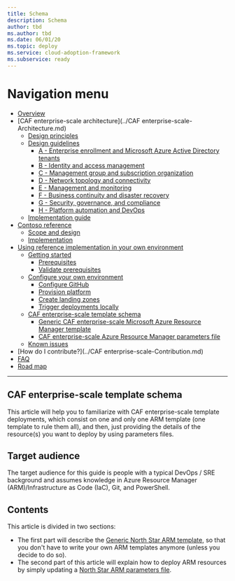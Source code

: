 ```yaml
---
title: Schema
description: Schema
author: tbd
ms.author: tbd
ms.date: 06/01/20
ms.topic: deploy
ms.service: cloud-adoption-framework
ms.subservice: ready
---
```


# Navigation menu

* [Overview](../../README.md)
* [CAF enterprise-scale architecture](../CAF enterprise-scale-Architecture.md)
  * [Design principles](../Design-Principles.md)
  * [Design guidelines](../Design-Guidelines.md)
    * [A - Enterprise enrollment and Microsoft Azure Active Directory tenants](../A-Enterprise-Enrollment-and-Azure-AD-Tenants.md)
    * [B - Identity and access management](../B-Identity-and-Access-Management.md)
    * [C - Management group and subscription organization](../C-Management-Group-and-Subscription-Organization.md)
    * [D - Network topology and connectivity](../D-Network-Topology-and-Connectivity.md)
    * [E - Management and monitoring](../E-Management-and-Monitoring.md)
    * [F - Business continuity and disaster recovery](../F-Business-Continuity-and-Disaster-Recovery.md)
    * [G - Security, governance, and compliance](../G-Security-Governance-and-Compliance.md)
    * [H - Platform automation and DevOps](../H-Platform-Automation-and-DevOps.md)
  * [Implementation guide](../Implementation-Guide.md)
* [Contoso reference](../Contoso/Readme.md)
  * [Scope and design](../Contoso/Scope.md)
  * [Implementation](../Contoso/Design.md)
* [Using reference implementation in your own environment](./Readme.md)
  * [Getting started](./Getting-Started.md)
    * [Prerequisites](./Prerequisites.md)
    * [Validate prerequisites](./Validate-prereqs.md)
  * [Configure your own environment](./Using-Reference-Implementation.md)
    * [Configure GitHub](./Configure-run-initialization.md)
    * [Provision platform](./Deploy-platform-infra.md)
    * [Create landing zones](./Deploy-lz.md)
    * [Trigger deployments locally](./Trigger-local-deployment.md)
  * [CAF enterprise-scale template schema](./northstar-schema.md)
    * [Generic CAF enterprise-scale Microsoft Azure Resource Manager template](./northstar-template-schema.md)
    * [CAF enterprise-scale Azure Resource Manager parameters file](./northstar-parameters-schema.md)
  * [Known issues](./Known-Issues.md)
* [How do I contribute?](../CAF enterprise-scale-Contribution.md)
* [FAQ](../northstar-FAQ.md)
* [Road map](../northstar-roadmap.md)

---

## CAF enterprise-scale template schema

This article will help you to familiarize with CAF enterprise-scale template deployments, which consist on one and only one ARM template (one template to rule them all), and then, just providing the details of the resource(s) you want to deploy by using parameters files.

## Target audience
The target audience for this guide is people with a typical DevOps / SRE background and assumes knowledge in Azure Resource Manager (ARM)/Infrastructure as Code (IaC), Git, and PowerShell.

## Contents
This article is divided in two sections:
 - The first part will describe the [Generic North Star ARM template](./NorthStar-template-schema.md), so that you don't have to write your own ARM templates anymore (unless you decide to do so).
 - The second part of this article will explain how to deploy ARM resources by simply updating a [North Star ARM parameters file](./NorthStar-parameters-schema.md). 